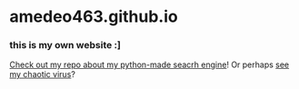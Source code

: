 # amedeo463.github.io
### this is my own website :]
[Check out my repo about my python-made seacrh engine](https://github.com/amedeo463/python-search-engine)!
Or perhaps [see my chaotic virus](https://github.com/amedeo463/Tab-d)?
